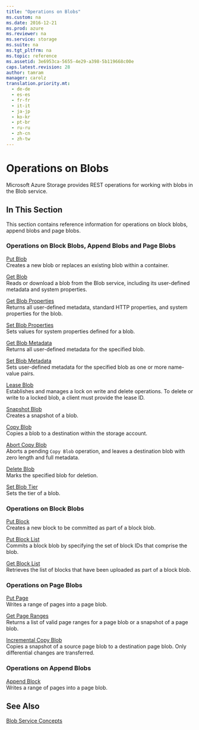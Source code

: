 ```yaml
---
title: "Operations on Blobs"
ms.custom: na
ms.date: 2016-12-21
ms.prod: azure
ms.reviewer: na
ms.service: storage
ms.suite: na
ms.tgt_pltfrm: na
ms.topic: reference
ms.assetid: 3e6953ca-5655-4e29-a398-5b119668c00e
caps.latest.revision: 28
author: tamram
manager: carolz
translation.priority.mt: 
  - de-de
  - es-es
  - fr-fr
  - it-it
  - ja-jp
  - ko-kr
  - pt-br
  - ru-ru
  - zh-cn
  - zh-tw
---
```

# Operations on Blobs
Microsoft Azure Storage provides REST operations for working with blobs in the Blob service.  
  
## In This Section  
 This section contains reference information for operations on block blobs, append blobs and page blobs.  
  
### Operations on Block Blobs, Append Blobs and Page Blobs  
 [Put Blob](Put-Blob.md)  
 Creates a new blob or replaces an existing blob within a container.  
  
 [Get Blob](Get-Blob.md)  
 Reads or download a blob from the Blob service, including its user-defined metadata and system properties.  
  
 [Get Blob Properties](Get-Blob-Properties.md)  
 Returns all user-defined metadata, standard HTTP properties, and system properties for the blob.  
  
 [Set Blob Properties](Set-Blob-Properties.md)  
 Sets values for system properties defined for a blob.  
  
 [Get Blob Metadata](Get-Blob-Metadata.md)  
 Returns all user-defined metadata for the specified blob.  
  
 [Set Blob Metadata](Set-Blob-Metadata.md)  
 Sets user-defined metadata for the specified blob as one or more name-value pairs.  
  
 [Lease Blob](Lease-Blob.md)  
 Establishes and manages a lock on write and delete operations. To delete or write to a locked blob, a client must provide the lease ID.  
  
 [Snapshot Blob](Snapshot-Blob.md)  
 Creates a snapshot of a blob.  
  
 [Copy Blob](Copy-Blob.md)  
 Copies a blob to a destination within the storage account.  
  
 [Abort Copy Blob](Abort-Copy-Blob.md)  
 Aborts a pending `Copy Blob` operation, and leaves a destination blob with zero length and full metadata.  
  
 [Delete Blob](Delete-Blob.md)  
 Marks the specified blob for deletion.  
  
 [Set Blob Tier](Set-Blob-Tier.md)  
 Sets the tier of a blob.  
  
### Operations on Block Blobs  
 [Put Block](Put-Block.md)  
 Creates a new block to be committed as part of a block blob.  
  
 [Put Block List](Put-Block-List.md)  
 Commits a block blob by specifying the set of block IDs that comprise the blob.  
  
 [Get Block List](Get-Block-List.md)  
 Retrieves the list of blocks that have been uploaded as part of a block blob.  
  
### Operations on Page Blobs  
 [Put Page](Put-Page.md)  
 Writes a range of pages into a page blob.  
  
 [Get Page Ranges](Get-Page-Ranges.md)  
 Returns a list of valid page ranges for a page blob or a snapshot of a page blob.  

 [Incremental Copy Blob](Incremental-Copy-Blob.md)  
 Copies a snapshot of a source page blob to a destination page blob. Only differential changes are transferred.
  
### Operations on Append Blobs  
 [Append Block](Append-Block.md)  
 Writes a range of pages into a page blob.  
  
## See Also  
 [Blob Service Concepts](Blob-Service-Concepts.md)
